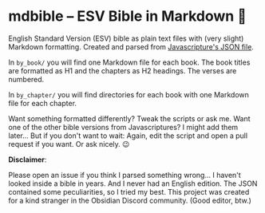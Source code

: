 # mdbible – ESV Bible in Markdown 📖

English Standard Version (ESV) bible as plain text files with (very slight) Markdown formatting. Created and parsed from [Javascripture's JSON file](https://github.com/javascripture/javascripture/tree/gh-pages/bibles).

In `by_book/` you will find one Markdown file for each book. The book titles are formatted as H1 and the chapters as H2 headings. The verses are numbered.

In `by_chapter/` you will find directories for each book with one Markdown file for each chapter.

Want something formatted differently? Tweak the scripts or ask me.
Want one of the other bible versions from Javascriptures? I might add them later... But if you don't want to wait: Again, edit the script and open a pull request if you want. Or ask nicely. 😉

**Disclaimer**:

Please open an issue if you think I parsed something wrong... I haven't looked inside a bible in years. And I never had an English edition. The JSON contained some peculiarities, so I tried my best. This project was created for a kind stranger in the Obsidian Discord community. (Good editor, btw.)
